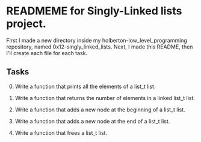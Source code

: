 # READMEME for Singly-Linked lists project.

First I made a new directory inside my holberton-low_level_programming repository,
named 0x12-singly_linked_lists. 
Next, I made this README, then I'll create each file for each task.

## Tasks

0. Write a function that prints all the elements of a list_t list.

1. Write a function that returns the number of elements in a linked list_t list.

2. Write a function that adds a new node at the beginning of a list_t list.

3. Write a function that adds a new node at the end of a list_t list.

4. Write a function that frees a list_t list.
